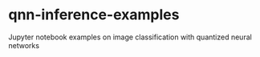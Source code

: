 # qnn-inference-examples
Jupyter notebook examples on image classification with quantized neural networks
